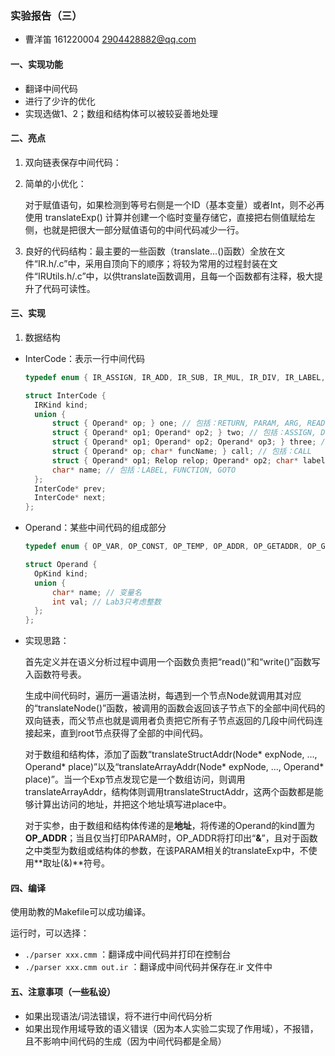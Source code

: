 ### 实验报告（三）

- 曹洋笛  161220004  2904428882@qq.com

#### 一、实现功能

- 翻译中间代码
- 进行了少许的优化
- 实现选做1、2；数组和结构体可以被较妥善地处理



#### 二、亮点

1. 双向链表保存中间代码：

2. 简单的小优化：

   对于赋值语句，如果检测到等号右侧是一个ID（基本变量）或者Int，则不必再使用 translateExp() 计算并创建一个临时变量存储它，直接把右侧值赋给左侧，也就是把很大一部分赋值语句的中间代码减少一行。

3. 良好的代码结构：最主要的一些函数（translate...()函数）全放在文件“IR.h/.c”中，采用自顶向下的顺序；将较为常用的过程封装在文件“IRUtils.h/.c”中，以供translate函数调用，且每一个函数都有注释，极大提升了代码可读性。



#### 三、实现

1. 数据结构

- InterCode：表示一行中间代码

  ```c
  typedef enum { IR_ASSIGN, IR_ADD, IR_SUB, IR_MUL, IR_DIV, IR_LABEL, IR_FUNCTION, IR_RETURN, IR_PARAM, IR_ARG, IR_CALL, IR_READ, IR_WRITE, IR_IF, IR_GOTO, IR_DEC } IRKind; // 操作类型，即多个操作数的连接方式
  
  struct InterCode {
    IRKind kind;
  	union {
  		struct { Operand* op; } one; // 包括：RETURN, PARAM, ARG, READ, WRITE
  		struct { Operand* op1; Operand* op2; } two; // 包括：ASSIGN, DEC
  		struct { Operand* op1; Operand* op2; Operand* op3; } three; // 包括：ADD, SUB, MUL, DIV
  		struct { Operand* op; char* funcName; } call; // 包括：CALL
  		struct { Operand* op1; Relop relop; Operand* op2; char* label; } ifcode; // 包括：IF
  		char* name; // 包括：LABEL, FUNCTION, GOTO
  	};
    InterCode* prev;
    InterCode* next;
  };
  ```

  

- Operand：某些中间代码的组成部分

  ```c
  typedef enum { OP_VAR, OP_CONST, OP_TEMP, OP_ADDR, OP_GETADDR, OP_GETCONT } OpKind;
  
  struct Operand {
  	OpKind kind;
  	union {
  		char* name; // 变量名
  		int val; // Lab3只考虑整数
  	};
  };
  ```



- 实现思路：

  首先定义并在语义分析过程中调用一个函数负责把“read()”和“write()”函数写入函数符号表。

  生成中间代码时，遍历一遍语法树，每遇到一个节点Node就调用其对应的“translateNode()”函数，被调用的函数会返回该子节点下的全部中间代码的双向链表，而父节点也就是调用者负责把它所有子节点返回的几段中间代码连接起来，直到root节点获得了全部的中间代码。

  对于数组和结构体，添加了函数“translateStructAddr(Node* expNode, ..., Operand* place)”以及“translateArrayAddr(Node* expNode, ..., Operand* place)”。当一个Exp节点发现它是一个数组访问，则调用translateArrayAddr，结构体则调用translateStructAddr，这两个函数都是能够计算出访问的地址，并把这个地址填写进place中。

  对于实参，由于数组和结构体传递的是**地址**，将传递的Operand的kind置为**OP_ADDR**；当且仅当打印PARAM时，OP_ADDR将打印出“**&**”，且对于函数之中类型为数组或结构体的参数，在该PARAM相关的translateExp中，不使用**取址(&)**符号。



#### 四、编译

使用助教的Makefile可以成功编译。

运行时，可以选择：

- `./parser xxx.cmm` ：翻译成中间代码并打印在控制台
- `./parser xxx.cmm out.ir` ：翻译成中间代码并保存在.ir 文件中



#### 五、注意事项（一些私设）

- 如果出现语法/词法错误，将不进行中间代码分析
- 如果出现作用域导致的语义错误（因为本人实验二实现了作用域），不报错，且不影响中间代码的生成（因为中间代码都是全局）

